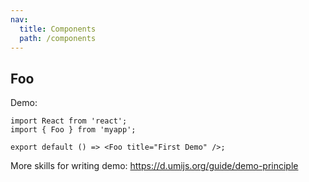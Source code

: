 ```yaml
---
nav:
  title: Components
  path: /components
---
```


## Foo

Demo:

```tsx
import React from 'react';
import { Foo } from 'myapp';

export default () => <Foo title="First Demo" />;
```

More skills for writing demo: https://d.umijs.org/guide/demo-principle
